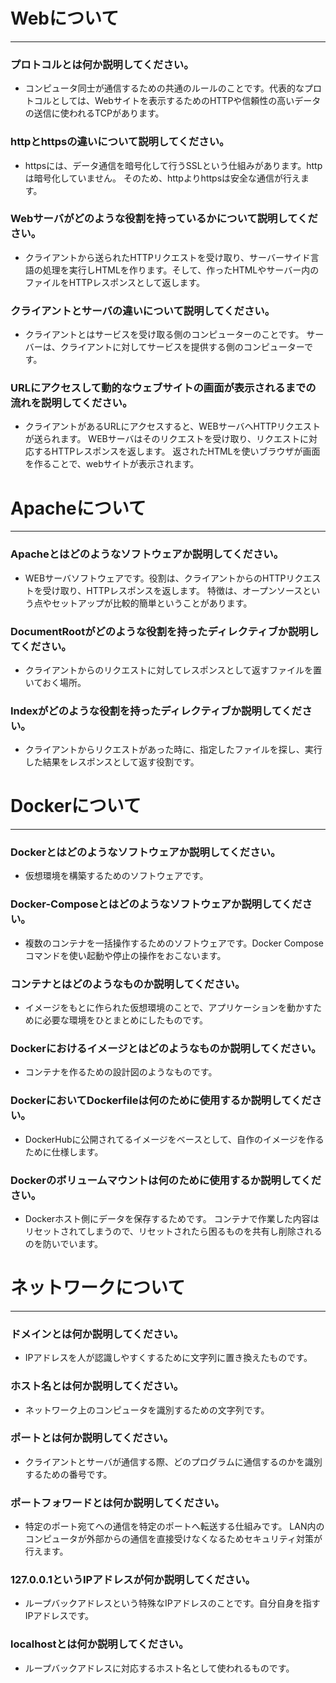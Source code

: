 # Webについて
---
### プロトコルとは何か説明してください。
- コンピュータ同士が通信するための共通のルールのことです。代表的なプロトコルとしては、Webサイトを表示するためのHTTPや信頼性の高いデータの送信に使われるTCPがあります。


### httpとhttpsの違いについて説明してください。
- httpsには、データ通信を暗号化して行うSSLという仕組みがあります。httpは暗号化していません。
そのため、httpよりhttpsは安全な通信が行えます。


### Webサーバがどのような役割を持っているかについて説明してください。
- クライアントから送られたHTTPリクエストを受け取り、サーバーサイド言語の処理を実行しHTMLを作ります。そして、作ったHTMLやサーバー内のファイルをHTTPレスポンスとして返します。


### クライアントとサーバの違いについて説明してください。
- クライアントとはサービスを受け取る側のコンピューターのことです。
サーバーは、クライアントに対してサービスを提供する側のコンピューターです。


### URLにアクセスして動的なウェブサイトの画面が表示されるまでの流れを説明してください。
- クライアントがあるURLにアクセスすると、WEBサーバへHTTPリクエストが送られます。
WEBサーバはそのリクエストを受け取り、リクエストに対応するHTTPレスポンスを返します。
返されたHTMLを使いブラウザが画面を作ることで、webサイトが表示されます。



# Apacheについて
---
### Apacheとはどのようなソフトウェアか説明してください。
- WEBサーバソフトウェアです。役割は、クライアントからのHTTPリクエストを受け取り、HTTPレスポンスを返します。
特徴は、オープンソースという点やセットアップが比較的簡単ということがあります。


### DocumentRootがどのような役割を持ったディレクティブか説明してください。
- クライアントからのリクエストに対してレスポンスとして返すファイルを置いておく場所。


### Indexがどのような役割を持ったディレクティブか説明してください。
- クライアントからリクエストがあった時に、指定したファイルを探し、実行した結果をレスポンスとして返す役割です。




# Dockerについて
---
### Dockerとはどのようなソフトウェアか説明してください。
- 仮想環境を構築するためのソフトウェアです。


### Docker-Composeとはどのようなソフトウェアか説明してください。
- 複数のコンテナを一括操作するためのソフトウェアです。Docker Composeコマンドを使い起動や停止の操作をおこないます。


### コンテナとはどのようなものか説明してください。
- イメージをもとに作られた仮想環境のことで、アプリケーションを動かすために必要な環境をひとまとめにしたものです。


### Dockerにおけるイメージとはどのようなものか説明してください。
- コンテナを作るための設計図のようなものです。


### DockerにおいてDockerfileは何のために使用するか説明してください。
- DockerHubに公開されてるイメージをベースとして、自作のイメージを作るために仕様します。


### Dockerのボリュームマウントは何のために使用するか説明してください。
- Dockerホスト側にデータを保存するためです。
コンテナで作業した内容はリセットされてしまうので、リセットされたら困るものを共有し削除されるのを防いでいます。


# ネットワークについて
---
### ドメインとは何か説明してください。
- IPアドレスを人が認識しやすくするために文字列に置き換えたものです。


### ホスト名とは何か説明してください。
- ネットワーク上のコンピュータを識別するための文字列です。


### ポートとは何か説明してください。
- クライアントとサーバが通信する際、どのプログラムに通信するのかを識別するための番号です。


### ポートフォワードとは何か説明してください。
- 特定のポート宛てへの通信を特定のポートへ転送する仕組みです。
LAN内のコンピュータが外部からの通信を直接受けなくなるためセキュリティ対策が行えます。

### 127.0.0.1というIPアドレスが何か説明してください。
- ループバックアドレスという特殊なIPアドレスのことです。自分自身を指すIPアドレスです。


### localhostとは何か説明してください。
- ループバックアドレスに対応するホスト名として使われるものです。



